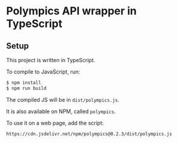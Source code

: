 # Polympics API wrapper in TypeScript

## Setup

This project is written in TypeScript.

To compile to JavaScript, run:
```bash
$ npm install
$ npm run build
```
The compiled JS will be in `dist/polympics.js`.

It is also available on NPM, called `polympics`.

To use it on a web page, add the script:
```text
https://cdn.jsdelivr.net/npm/polympics@0.2.3/dist/polympics.js
```

